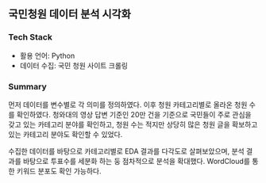 ## 국민청원 데이터 분석 시각화

### Tech Stack
- 활용 언어: Python
- 데이터 수집: 국민 청원 사이트 크롤링

### Summary
먼저 데이터를 변수별로 각 의미를 정의하였다. 이후 청원 카테고리별로 올라온 청원 수를 확인하였다. 청와대의 영상 답변 기준인 20만 건을 기준으로 국민들이 주로 관심을 갖고 있는 카테고리 분야를 확인하고, 청원 수는 적지만 상당히 많은 청원 글을 확보하고 있는 카테고리 분야도 확인할 수 있었다.

수집한 데이터를 바탕으로 카테고리별로 EDA 결과를 다각도로 살펴보았으며, 분석 결과를 바탕으로 투표수를 세분화 하는 둥 점차적으로 분석을 확대했다.
WordCloud를 통한 키워드 분포도 확인 가능하다. 



  

